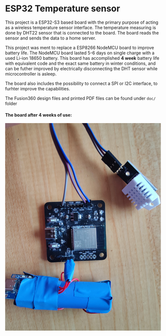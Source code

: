 # ESP32 Temperature sensor
This project is a ESP32-S3 based board with the primary purpose of acting as a wireless temperature sensor interface. The temperature measuring is done by DHT22 sensor that is connected to the board. The board reads the sensor and sends the data to a home server.

This project was ment to replace a ESP8266 NodeMCU board to improve battery life. The NodeMCU board lasted 5-6 days on single charge with a used Li-ion 18650 battery. This board has accomplished **4 week** battery life with equivalent code and the exact same battery in winter conditions, and can be futher improved by electrically disconnecting the DHT sensor while microcontroller is asleep.

The board also includes the possibility to connect a SPI or I2C interface, to furhter improve the capabilities.

The Fusion360 design files and printed PDF files can be found under `doc/` folder

#### The board after 4 weeks of use:
![The sensor after 4 weeks of outside use](doc/Inuse.jpg)